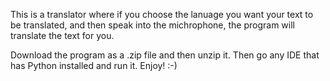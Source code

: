 This is a translator where if you choose the lanuage you want your text to be translated, and then speak into the michrophone, the program will translate the text for you.

Download the program as a .zip file and then unzip it. Then go any IDE that has Python installed and run it. Enjoy! :-)
